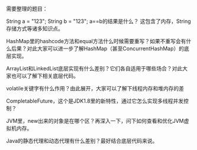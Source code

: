 需要整理的题目：

String a = "123"; String b = "123"; a==b的结果是什么？ 这包含了内存，String存储方式等诸多知识点。

HashMap里的hashcode方法和equal方法什么时候需要重写？如果不重写会有什么后果？对此大家可以进一步了解HashMap（甚至ConcurrentHashMap）的底层实现。

ArrayList和LinkedList底层实现有什么差别？它们各自适用于哪些场合？对此大家也可以了解下相关底层代码。

volatile关键字有什么作用？由此展开，大家可以了解下线程内存和堆内存的差

CompletableFuture，这个是JDK1.8里的新特性，通过它怎么实现多线程并发控制？

JVM里，new出来的对象是在哪个区？再深入一下，问下如何查看和优化JVM虚拟机内存。

Java的静态代理和动态代理有什么差别？最好结合底层代码来说。


